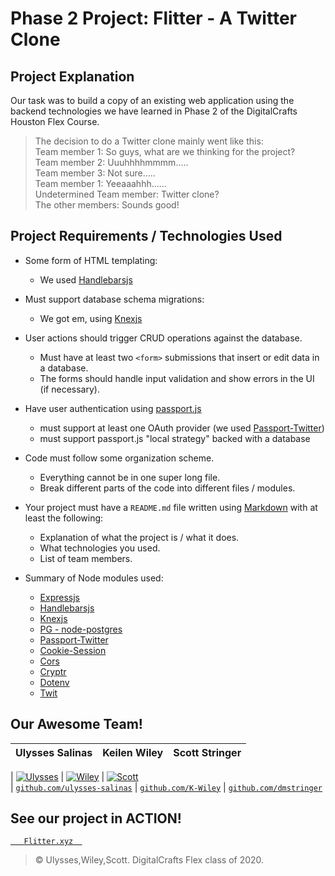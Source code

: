 # Phase 2 Project: Flitter - A Twitter Clone

## Project Explanation
Our task was to build a copy of an existing web application using the backend technologies we have learned in Phase 2 of the DigitalCrafts Houston Flex Course.
> The decision to do a Twitter clone mainly went like this:  
> Team member 1: So guys, what are we thinking for the project?  
> Team member 2: Uuuhhhhmmmm.....  
> Team member 3: Not sure.....  
> Team member 1: Yeeaaahhh......  
> Undetermined Team member: Twitter clone?  
> The other members: Sounds good!

## Project Requirements / Technologies Used
- Some form of HTML templating:
    - We used [Handlebarsjs](https://handlebarsjs.com/)

- Must support database schema migrations:
    - We got em, using [Knexjs](http://knexjs.org/)

- User actions should trigger CRUD operations against the database.
    - Must have at least two `<form>` submissions that insert or edit data in a database.
    - The forms should handle input validation and show errors in the UI (if necessary).

- Have user authentication using [passport.js](http://www.passportjs.org/)
    - must support at least one OAuth provider (we used [Passport-Twitter](http://www.passportjs.org/packages/passport-twitter/))
    - must support passport.js "local strategy" backed with a database

- Code must follow some organization scheme.
    - Everything cannot be in one super long file.
    - Break different parts of the code into different files / modules.

- Your project must have a `README.md` file written using [Markdown](https://guides.github.com/features/mastering-markdown/) with at least the following:
    - Explanation of what the project is / what it does.
    - What technologies you used.
    - List of team members.

- Summary of Node modules used:
    - [Expressjs](https://expressjs.com/)
    - [Handlebarsjs](https://handlebarsjs.com/)
    - [Knexjs](http://knexjs.org/)
    - [PG - node-postgres](https://www.npmjs.com/package/pg)
    - [Passport-Twitter](http://www.passportjs.org/packages/passport-twitter/)
    - [Cookie-Session](https://www.npmjs.com/package/cookie-session)
    - [Cors](https://www.npmjs.com/package/cors)
    - [Cryptr](https://www.npmjs.com/package/cryptr)
    - [Dotenv](https://www.npmjs.com/package/dotenv)
    - [Twit](https://www.npmjs.com/package/twit)


## Our Awesome Team!
| **Ulysses Salinas** | **Keilen Wiley** | **Scott Stringer**|
| :-------------: |:-----------------:| :----------------:|

| [![Ulysses](https://github.com/ulysses-salinas/phase-2-project/blob/master/public/images/uly.jpg?s=200)](https://github.com/ulysses-salinas/phase-2-project) | [![Wiley](https://github.com/ulysses-salinas/phase-2-project/blob/master/public/images/wiley.jpg?s=200)](https://github.com/ulysses-salinas/phase-2-project) | [![Scott](https://github.com/ulysses-salinas/phase-2-project/blob/master/public/images/scott.jpg?s=200)](https://github.com/ulysses-salinas/phase-2-project)  
| <a href="https://github.com/ulysses-salinas" target="_blank">`github.com/ulysses-salinas`</a> | <a href="https://github.com/K-Wiley" target="_blank">`github.com/K-Wiley`</a> | <a href="https://github.com/dmstringer" target="_blank">`github.com/dmstringer`</a> 

## See our project in ACTION!
<a href="https://flitter.xyz" target="_blank">`    Flitter.xyz   `</a>

> © Ulysses,Wiley,Scott. DigitalCrafts Flex class of 2020.
